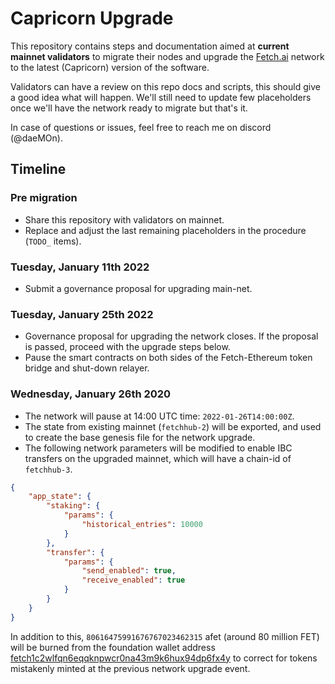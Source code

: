 # Capricorn Upgrade  

This repository contains steps and documentation aimed at **current mainnet validators** to migrate their nodes and upgrade the [Fetch.ai](https://fetch.ai) network to the latest (Capricorn) version of the software.

Validators can have a review on this repo docs and scripts, this should give a good idea what will happen. 
We'll still need to update few placeholders once we'll have the network ready to migrate but that's it.

In case of questions or issues, feel free to reach me on discord (@daeMOn).

## Timeline

### Pre migration

- Share this repository with validators on mainnet.
- Replace and adjust the last remaining placeholders in the procedure (`TODO_` items).

### Tuesday, January 11th 2022

- Submit a governance proposal for upgrading main-net.

### Tuesday, January 25th 2022

- Governance proposal for upgrading the network closes. If the proposal is passed, proceed with the upgrade steps below.
- Pause the smart contracts on both sides of the Fetch-Ethereum token bridge and shut-down relayer.

### Wednesday, January 26th 2020

- The network will pause at 14:00 UTC time: `2022-01-26T14:00:00Z`.
- The state from existing mainnet (`fetchhub-2`) will be exported, and used to create the base genesis file for the network upgrade.
- The following network parameters will be modified to enable IBC transfers on the upgraded mainnet, which will have a chain-id of `fetchhub-3`.

```json
{
    "app_state": {
        "staking": {
            "params": {
                "historical_entries": 10000
            }
        },
        "transfer": {
            "params": {
                "send_enabled": true,
                "receive_enabled": true
            }
        }
    }
}
```

In addition to this, `80616475991676767023462315` afet (around 80 million FET) will be burned from the foundation wallet address [fetch1c2wlfqn6eqqknpwcr0na43m9k6hux94dp6fx4y](https://explore-fetchhub.fetch.ai/account/fetch1c2wlfqn6eqqknpwcr0na43m9k6hux94dp6fx4y) to correct for tokens mistakenly minted at the previous network upgrade event.
